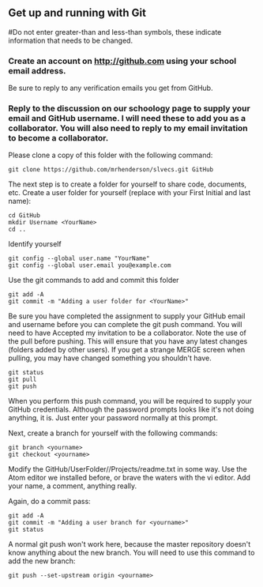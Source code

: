 ## Get up and running with Git

#Do not enter greater-than and less-than symbols, these indicate information that needs to be changed.

### Create an account on http://github.com using your school email address.
Be sure to reply to any verification emails you get from GitHub.
### Reply to the discussion on our schoology page to supply your email and GitHub username. I will need these to add you as a collaborator. You will also need to reply to my email invitation to become a collaborator.

Please clone a copy of this folder with the following command:

```
git clone https://github.com/mrhenderson/slvecs.git GitHub
```

The next step is to create a folder for yourself to share code, documents, etc. Create a user folder for yourself (replace <YourName> with your First Initial and last name):

```
cd GitHub
mkdir Username <YourName>
cd ..
```

Identify yourself

```
git config --global user.name "YourName"
git config --global user.email you@example.com
```

Use the git commands to add and commit this folder

```
git add -A
git commit -m "Adding a user folder for <YourName>"
```

Be sure you have completed the assignment to supply your GitHub email and username before you can complete the git push command.
You will need to have Accepted my invitation to be a collaborator. Note the use of the pull before pushing. This will ensure that you have any latest changes (folders added by other users). If you get a strange MERGE screen when pulling, you may have changed something you shouldn't have.

```
git status
git pull
git push
```
When you perform this push command, you will be required to supply your GitHub credentials. Although the password prompts looks like it's not doing anything, it is. Just enter your password normally at this prompt.

Next, create a branch for yourself with the following commands:

```
git branch <yourname>
git checkout <yourname>
```

Modify the GitHub/UserFolder/<yourname>/Projects/readme.txt in some way. Use the Atom editor we installed before, or brave the waters with the vi editor. Add your name, a comment, anything really.

Again, do a commit pass:

```
git add -A
git commit -m "Adding a user branch for <yourname>"
git status
```

A normal git push won't work here, because the master repository doesn't know anything about the new branch. You will need to use this command to add the new branch:

```
git push --set-upstream origin <yourname>
```
